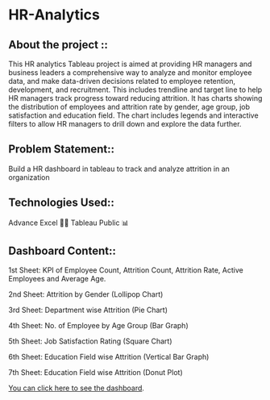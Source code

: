 # HR-Analytics
 
 ## About the project ::
This HR analytics Tableau project is aimed at providing HR managers and business leaders a comprehensive way to analyze and monitor employee data, and make data-driven decisions related to employee retention, development, and recruitment.
This includes trendline and target line to help HR managers track progress toward reducing attrition. It has charts showing the distribution of employees and attrition rate by gender, age group, job satisfaction and education field. The chart includes legends and interactive filters to allow HR managers to drill down and explore the data further.

## Problem Statement::
Build a HR dashboard in tableau to track and analyze attrition in an organization

## Technologies Used::
Advance Excel 👨‍💻 
Tableau Public 📊

## Dashboard Content::
1st Sheet: KPI of Employee Count, Attrition Count, Attrition Rate, Active Employees and Average Age.

2nd Sheet: Attrition by Gender (Lollipop Chart)

3rd Sheet: Department wise Attrition (Pie Chart)

4th Sheet: No. of Employee by Age Group (Bar Graph)

5th Sheet: Job Satisfaction Rating (Square Chart)

6th Sheet: Education Field wise Attrition (Vertical Bar Graph)

7th Sheet: Education Field wise Attrition (Donut Plot)

 [You can click here to see the dashboard](https://lnkd.in/dWmydNJt).
